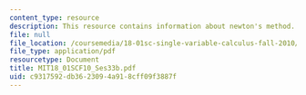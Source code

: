 ```yaml
---
content_type: resource
description: This resource contains information about newton's method.
file: null
file_location: /coursemedia/18-01sc-single-variable-calculus-fall-2010/c9317592db3623094a918cff09f3887f_MIT18_01SCF10_Ses33b.pdf
file_type: application/pdf
resourcetype: Document
title: MIT18_01SCF10_Ses33b.pdf
uid: c9317592-db36-2309-4a91-8cff09f3887f
---
```

